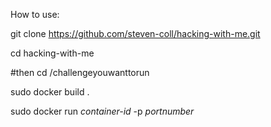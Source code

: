 How to use:

git clone https://github.com/steven-coll/hacking-with-me.git

cd hacking-with-me

#then
cd /challengeyouwanttorun

sudo docker build .

sudo docker run *container-id* -p *portnumber*
